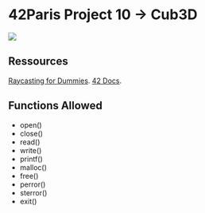 
<h1><strong>42Paris Project 10 -> Cub3D</strong></h1>

<img src= "https://img.itch.zone/aW1hZ2UvMjk3MTU4LzE0NTE2NzcucG5n/original/3BKF2z.png">

<main>

<h2><strong>Ressources</strong></h2>

  <a href="https://guy-grave.developpez.com/tutoriels/jeux/doom-wolfenstein-raycasting/">Raycasting for Dummies</a>.
  <a href="https://harm-smits.github.io/42docs/projects/cub3d">42 Docs</a>.

<h2><strong>Functions Allowed</strong></h2>
<ul>
    <li>open()</li>
    <li>close()</li>
    <li>read()</li>
    <li>write()</li>
    <li>printf()</li>
    <li>malloc()</li>
    <li>free()</li>
    <li>perror()</li>
    <li>sterror()</li>
    <li>exit()</li>
  </ul>

  </main>